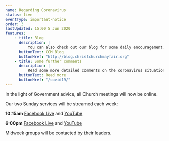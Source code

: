 ```yaml
---
name: Regarding Coronavirus
status: live
eventType: important-notice
order: 3
lastUpdated: 15:00 5 Jun 2020
features:
    - title: Blog
      description: |
          You can also check out our blog for some daily encouragement.
      buttonText: CCM Blog
      buttonHref: "http://blog.christchurchmayfair.org"
    - title: Some further comments
      description: |
          Read some more detailed comments on the coronavirus situation from Matt Fuller.
      buttonText: Read more
      buttonHref: "/covid19/"
---
```


In the light of Government advice, all Church meetings will now be online.

Our two Sunday services will be streamed each week:

**10:15am** [Facebook Live](https://www.facebook.com/christchurch.mayfair.1) and [YouTube](https://youtu.be/4iizBdBFyR4)

**6:00pm** [Facebook Live](https://www.facebook.com/christchurch.mayfair.1) and [YouTube](https://youtu.be/uXEgsfT219w)

Midweek groups will be contacted by their leaders.
